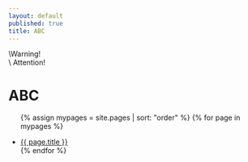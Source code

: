 ```yaml
---
layout: default
published: true
title: ABC
---
```

\Warning!\
\\ Attention!

# ABC

<ul>
 
  {% assign mypages = site.pages | sort: "order" %}
  {% for page in mypages %}
   <li class="intro">
  <a href="{{ page.url | absolute_url }}">{{ page.title }}</a>
  </li>
  {% endfor %}
  

</ul>
